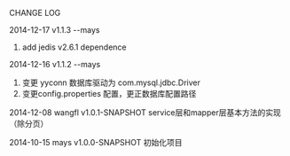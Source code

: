 CHANGE LOG

2014-12-17 v1.1.3
--mays
1. add jedis v2.6.1 dependence

2014-12-16 v1.1.2
--mays
1. 变更 yyconn 数据库驱动为 com.mysql.jdbc.Driver
2. 变更config.properties 配置，更正数据库配置路径

2014-12-08 wangfl v1.0.1-SNAPSHOT
service层和mapper层基本方法的实现（除分页）

2014-10-15 mays v1.0.0-SNAPSHOT
初始化项目

